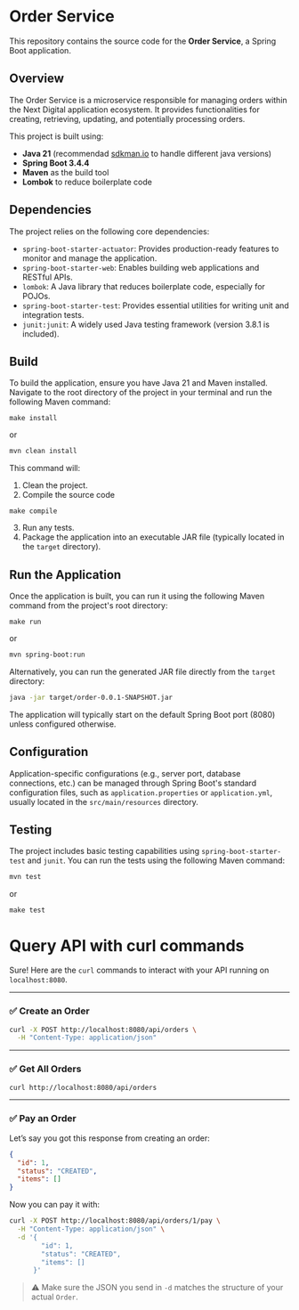 # Order Service

This repository contains the source code for the **Order Service**, a Spring Boot application.

## Overview

The Order Service is a microservice responsible for managing orders within the Next Digital application ecosystem. It provides functionalities for creating, retrieving, updating, and potentially processing orders.

This project is built using:

* **Java 21** (recommendad [sdkman.io](https://sdkman.io/) to handle different java versions)
* **Spring Boot 3.4.4**
* **Maven** as the build tool
* **Lombok** to reduce boilerplate code

## Dependencies

The project relies on the following core dependencies:

* `spring-boot-starter-actuator`: Provides production-ready features to monitor and manage the application.
* `spring-boot-starter-web`: Enables building web applications and RESTful APIs.
* `lombok`: A Java library that reduces boilerplate code, especially for POJOs.
* `spring-boot-starter-test`: Provides essential utilities for writing unit and integration tests.
* `junit:junit`: A widely used Java testing framework (version 3.8.1 is included).

## Build

To build the application, ensure you have Java 21 and Maven installed. Navigate to the root directory of the project in your terminal and run the following Maven command:

```shell
make install
```
or
```bash
mvn clean install
```

This command will:

1.  Clean the project.
2.  Compile the source code 
```shell
make compile
```
3.  Run any tests.
4.  Package the application into an executable JAR file (typically located in the `target` directory).

## Run the Application

Once the application is built, you can run it using the following Maven command from the project's root directory:

```shell
make run
```
or
```bash
mvn spring-boot:run
```

Alternatively, you can run the generated JAR file directly from the `target` directory:

```bash
java -jar target/order-0.0.1-SNAPSHOT.jar
```

The application will typically start on the default Spring Boot port (8080) unless configured otherwise.

## Configuration

Application-specific configurations (e.g., server port, database connections, etc.) can be managed through Spring Boot's standard configuration files, such as `application.properties` or `application.yml`, usually located in the `src/main/resources` directory.

## Testing

The project includes basic testing capabilities using `spring-boot-starter-test` and `junit`. You can run the tests using the following Maven command:

```bash
mvn test
```
or
```shell
make test
```

# Query API with curl commands

Sure! Here are the `curl` commands to interact with your API running on `localhost:8080`.

---

### ✅ Create an Order

```bash
curl -X POST http://localhost:8080/api/orders \
  -H "Content-Type: application/json"
```

---

### ✅ Get All Orders

```bash
curl http://localhost:8080/api/orders
```

---

### ✅ Pay an Order

Let’s say you got this response from creating an order:

```json
{
  "id": 1,
  "status": "CREATED",
  "items": []
}
```

Now you can pay it with:

```bash
curl -X POST http://localhost:8080/api/orders/1/pay \
  -H "Content-Type: application/json" \
  -d '{
        "id": 1,
        "status": "CREATED",
        "items": []
      }'
```

> ⚠️ Make sure the JSON you send in `-d` matches the structure of your actual `Order`.
